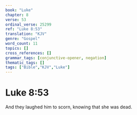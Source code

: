 ```yaml
---
book: "Luke"
chapter: 8
verse: 53
ordinal_verse: 25299
ref: "Luke 8:53"
translation: "KJV"
genre: "Gospel"
word_count: 11
topics: []
cross_references: []
grammar_tags: [conjunctive-opener, negation]
thematic_tags: []
tags: ["Bible","KJV","Luke"]
---
```


# Luke 8:53

And they laughed him to scorn, knowing that she was dead.
